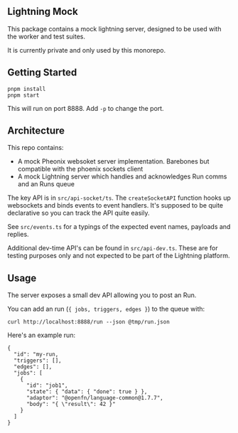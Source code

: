 ## Lightning Mock

This package contains a mock lightning server, designed to be used with the worker and test suites.

It is currently private and only used by this monorepo.

## Getting Started

```
pnpm install
pnpm start
```

This will run on port 8888. Add `-p` to change the port.

## Architecture

This repo contains:

- A mock Pheonix websoket server implementation. Barebones but compatible with the phoenix sockets client
- A mock Lightning server which handles and acknowledges Run comms and an Runs queue

The key API is in `src/api-socket/ts`. The `createSocketAPI` function hooks up websockets and binds events to event handlers. It's supposed to be quite declarative so you can track the API quite easily.

See `src/events.ts` for a typings of the expected event names, payloads and replies.

Additional dev-time API's can be found in `src/api-dev.ts`. These are for testing purposes only and not expected to be part of the Lightning platform.

## Usage

The server exposes a small dev API allowing you to post an Run.

You can add an run (`{ jobs, triggers, edges }`) to the queue with:

```
curl http://localhost:8888/run --json @tmp/run.json
```

Here's an example run:

```
{
  "id": "my-run,
  "triggers": [],
  "edges": [],
  "jobs": [
    {
      "id": "job1",
      "state": { "data": { "done": true } },
      "adaptor": "@openfn/language-common@1.7.7",
      "body": "{ \"result\": 42 }"
    }
  ]
}
```
